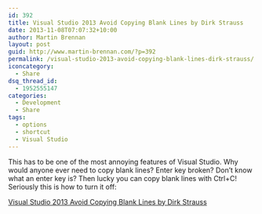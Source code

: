 ```yaml
---
id: 392
title: Visual Studio 2013 Avoid Copying Blank Lines by Dirk Strauss
date: 2013-11-08T07:07:32+10:00
author: Martin Brennan
layout: post
guid: http://www.martin-brennan.com/?p=392
permalink: /visual-studio-2013-avoid-copying-blank-lines-dirk-strauss/
iconcategory:
  - Share
dsq_thread_id:
  - 1952555147
categories:
  - Development
  - Share
tags:
  - options
  - shortcut
  - Visual Studio
---
```

This has to be one of the most annoying features of Visual Studio. Why would anyone ever need to copy blank lines? Enter key broken? Don&#8217;t know what an enter key is? Then lucky you can copy blank lines with Ctrl+C! Seriously this is how to turn it off:

[Visual Studio 2013 Avoid Copying Blank Lines by Dirk Strauss](http://www.dirkstrauss.com/visual-studio-2013-2/visual-studio-2013-avoid-copying-blank-lines#.UnwAK84W3Kk)
